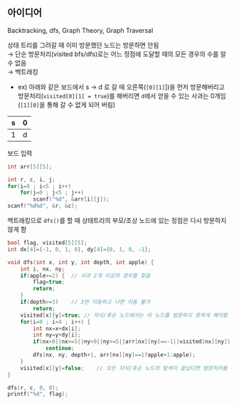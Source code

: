 ## 아이디어
Backtracking, dfs, Graph Theory, Graph Traversal

상태 트리를 그려갈 때 이미 방문했던 노드는 방문하면 안됨  
 → 단순 방문처리(visited bfs/dfs)로는 어느 정점에 도달할 때의 모든 경우의 수를 알 수 없음  
 → 백트래킹

- ex) 아래와 같은 보드에서 s → d 로 갈 때 오른쪽(`[0][1]`])을 먼저 방문해버리고<br/>방문처리(`visited[0][1] = true`)를 해버리면 `d`에서 얻을 수 있는 사과는 0개임<br/>(`[1][0]`을 통해 갈 수 없게 되어 버림)

|s|0|
|---|---|
|1|d|

보드 입력
```c
int arr[5][5];

int r, c, i, j;
for(i=0 ; i<5 ; i++)
	for(j=0 ; j<5 ; j++)
		scanf("%d", &arr[i][j]);
scanf("%d%d", &r, &c);
```
백트래킹으로 `dfs()`를 할 때 상태트리의 부모/조상 노드에 있는 정점은 다시 방문하지 않게 함
```c
bool flag, visited[5][5];
int dx[4]={-1, 0, 1, 0}, dy[4]={0, 1, 0, -1};

void dfs(int x, int y, int depth, int apple) {
	int i, nx, ny;
	if(apple>=2) {	// 사과 2개 이상의 경우를 찾음
		flag=true;
		return;
	}
	if(depth>=3)	// 3번 이동하고 나면 이동 불가
		return;
	visited[x][y]=true;	// 자식/후손 노드에서는 이 노드를 방문하지 못하게 해야함
	for(i=0 ; i<4 ; i++) {
		int nx=x+dx[i];
		int ny=y+dy[i];
		if(nx<0||nx>=5||ny<0||ny>=5||arr[nx][ny]==-1||visited[nx][ny])
			continue;
		dfs(nx, ny, depth+1, arr[nx][ny]==1?apple+1:apple);
	}
	visited[x][y]=false;	// 모든 자식/후손 노드의 탐색이 끝났다면 방문처리를 해제해줌
}

dfs(r, c, 0, 0);
printf("%d", flag);
```